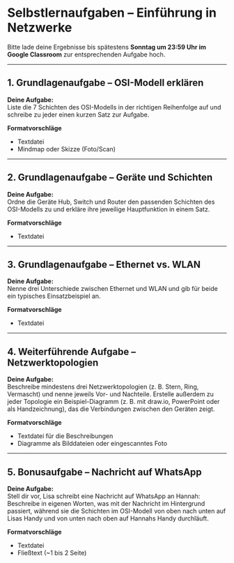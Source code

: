 # Selbstlernaufgaben – Einführung in Netzwerke

Bitte lade deine Ergebnisse bis spätestens **Sonntag um 23:59 Uhr im Google Classroom** zur entsprechenden Aufgabe hoch.

---

## 1. Grundlagenaufgabe – OSI-Modell erklären  

**Deine Aufgabe:**  
Liste die 7 Schichten des OSI-Modells in der richtigen Reihenfolge auf und schreibe zu jeder einen kurzen Satz zur Aufgabe.  

**Formatvorschläge**  
- Textdatei  
- Mindmap oder Skizze (Foto/Scan)  

---

## 2. Grundlagenaufgabe – Geräte und Schichten  

**Deine Aufgabe:**  
Ordne die Geräte Hub, Switch und Router den passenden Schichten des OSI-Modells zu und erkläre ihre jeweilige Hauptfunktion in einem Satz.  

**Formatvorschläge**  
- Textdatei  

---

## 3. Grundlagenaufgabe – Ethernet vs. WLAN  

**Deine Aufgabe:**  
Nenne drei Unterschiede zwischen Ethernet und WLAN und gib für beide ein typisches Einsatzbeispiel an.  

**Formatvorschläge**  
- Textdatei  

---

## 4. Weiterführende Aufgabe – Netzwerktopologien  

**Deine Aufgabe:**  
Beschreibe mindestens drei Netzwerktopologien (z. B. Stern, Ring, Vermascht) und nenne jeweils Vor- und Nachteile. Erstelle außerdem zu jeder Topologie ein Beispiel-Diagramm (z. B. mit draw.io, PowerPoint oder als Handzeichnung), das die Verbindungen zwischen den Geräten zeigt.  

**Formatvorschläge**  
- Textdatei für die Beschreibungen  
- Diagramme als Bilddateien oder eingescanntes Foto  

---

## 5. Bonusaufgabe – Nachricht auf WhatsApp  

**Deine Aufgabe:**  
Stell dir vor, Lisa schreibt eine Nachricht auf WhatsApp an Hannah: Beschreibe in eigenen Worten, was mit der Nachricht im Hintergrund passiert, während sie die Schichten im OSI-Modell von oben nach unten auf Lisas Handy und von unten nach oben auf Hannahs Handy durchläuft.  

**Formatvorschläge**  
- Textdatei  
- Fließtext (~1 bis 2 Seite)  
